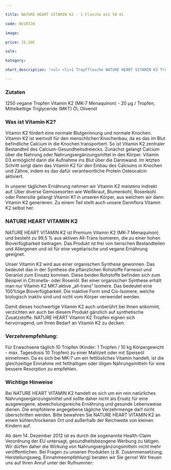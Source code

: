 ```yaml
---

title: NATURE HEART VITAMIN K2 - 1 Flasche mit 50 ml

code: NV10336

image:

price: 25,50€

sale:

kategory:

short_description: "<ul> <li>1 Tropfflasche NATURE HEART VITAMIN K2 Tropfen enthält 50 ml - 1250 vegane Tropfen Vitamin K2 (MK-7 Menaquinon) - 20 μg /Tropfen das zu 99,5 % aus aktiven All-Trans Isomeren besteht. </li> <li>Herstellungsort Deutschland. Premiumqualität! </li> <li>Wir garantieren, dass in NATURE HEART Produkten Reinsubstanzen enthalten sind ohne künstliche Zusatzstoffe. </li> <li>NATURE HEART Produkte sind frei von Magnesiumstearat und rückstandskontrolliert. </li> <li>Die jeweilige aktuelle Chargennummer sowie das Haltbarkeitsdatum finden Sie auf dem NATURE HEART Produktetikett. </li> </ul>"

---
```


 

<h3>Zutaten</h3>

<p>

1250 vegane Tropfen Vitamin K2 (MK-7 Menaquinon) - 20 μg / Tropfen, Mittelkettige Triglyceride (MKT) Öl, Olivenöl

</p>

 

<h3>Was ist Vitamin K2?</h3>

<p>

Vitamin K2 fördert eine normale Blutgerinnung und normale Knochen. Vitamin K2 ist wertvoll für den menschlichen Knochenbau, da es das im Blut befindliche Calcium in die Knochen transportiert. So ist Vitamin K2 zentraler Bestandteil des Calcium-Gesundheitsdreiecks.  Zunächst gelangt Calcium über die Nahrung oder Nahrungsergänzungsmittel in den Körper. Vitamin D3 ermöglicht dann die Aufnahme ins Blut über die Darmwand. Im letzten Schritt sorgt dann das Vitamin K2 für den Einbau des Calciums in Knochen und Zähne, indem es das dafür verantwortliche Protein Osteocalcin aktiviert.

</p>

<p>

In unserer täglichen Ernährung nehmen wir Vitamin K2 meistens indirekt auf. Über diverse Gemüsesorten wie Weißkraut, Blumenkohl, Rosenkohl oder Petersilie gelangt Vitamin K1 in unseren Körper, aus welchem wir dann Vitamin K2 generieren. Zu einem Teil stellt auch unsere Darmflora Vitamin K2 selbst her.

</p>

 

<h3> NATURE HEART VITAMIN K2</h3>

<p>

NATURE HEART VITAMIN K2 ist Premium Vitamin K2 (MK-7 Menaquinon) und besteht zu 99,5 % aus aktiven All-Trans Isomeren, die zu einer hohen Bioverfügbarkeit beitragen. Das Produkt ist frei von tierischen Bestandteilen und Allergenen und ist für eine vegetarische und vegane Ernährung geeignet.

</p>

<p>

Unser Vitamin K2 wird aus einer organischen Synthese gewonnen. Das bedeutet das in der Synthese die pflanzlichen Rohstoffe Farnesol und Geraniol zum Einsatz kommen. Diese beiden Rohstoffe befinden sich zum Beispiel in Citronella- oder Rosenöl. Bei einer organischen Synthese erhält man nur Vitamin K2 MK7 aktive „all-trans“ Isomere. Das bedeutet eine 100%tige Bioverfügbarkeit. Die inaktive Form sind Cis-Isomere, welche biologisch inaktiv sind und nicht vom Körper verwendet werden.

</p>

<p>

Damit dieses hochwertige Vitamin K2 auch unberührt bei Ihnen ankommt, verzichten wir auch bei diesem Produkt gänzlich auf synthetische Zusatzstoffe. NATURE HEART Vitamin K2 Tropfen eignen sich hervorragend, um Ihren Bedarf an Vitamin K2 zu decken.

</p>

 

 

<h3>Verzehrempfehlung:</h3>

<p>

Für Erwachsene täglich 10 Tropfen (Kinder: 1 Tropfen / 10 kg Körpergewicht - max. Tagesdosis 10 Tropfen) zu einer Mahlzeit oder mit Speiseöl einnehmen. Da es sich bei MK-7 um ein fettlösliches Vitamin handelt, ist die gleichzeitige Einnahme mit fetthaltigen oder öligen Nahrungsmitteln für eine bessere Resorption zu empfehlen.

</p>

 

<h3>Wichtige Hinweise</h3>

<p>

Bei NATURE HEART VITAMIN K2 handelt es sich um ein rein natürliches Nahrungsergänzungsmittel und sollte daher nicht als Ersatz für eine ausgewogene, abwechslungsreiche Ernährung und gesunde Lebensweise dienen. Die empfohlene angegebene tägliche Verzehrmenge darf nicht überschritten werden. Bitte bewahren Sie NATURE HEART VITAMIN K2 an einem kühlen/trockenen Ort und außerhalb der Reichweite von kleinen Kindern auf.

<p>

Ab dem 14. Dezember 2012 ist es durch die sogenannte Health-Claim Verordnung der EU untersagt, gesundheitsbezogene Werbung zu tätigen. Wir dürfen daher die Wirkung von Nahrungsergänzungsmitteln nicht mehr veröffentlichen. Bei Fragen zu unseren Produkten (z.B. Zusammensetzung, Herstellungsweg, Einnahmeempfehlung) beraten wir Sie gerne! Wir freuen uns auf Ihren Anruf unter der Rufnummer:

</p>
